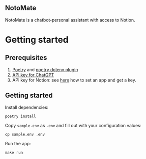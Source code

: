 NotoMate
---

NotoMate is a chatbot-personal assistant with access to Notion.

# Getting started

## Prerequisites

1. [Poetry](https://python-poetry.org/) and [poetry dotenv plugin](https://pypi.org/project/poetry-plugin-dotenv/)
2. [API key for ChatGPT](https://platform.openai.com/api-keys)
3. API key for Notion: see [here](https://tsdaemon.github.io/education/2024/02/21/talk-notion-openai-functions.html#Secrets) how to set an app and get a key.

## Getting started

Install dependencies:
```
poetry install
```

Copy `sample.env` as `.env` and fill out with your configuration values:

```
cp sample.env .env
```

Run the app:

```
make run
```
